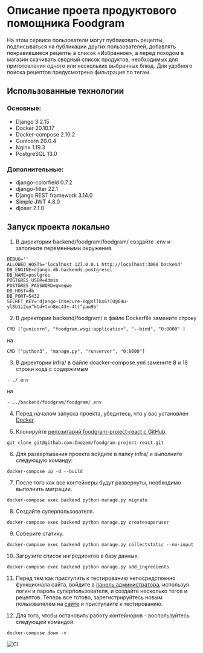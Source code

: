 # Описание проета продуктового помощника Foodgram
На этом сервисе пользователи могут публиковать рецепты, подписываться на публикации других пользователей, добавлять понравившиеся рецепты в список «Избранное», а перед походом в магазин скачивать сводный список продуктов, необходимых для приготовления одного или нескольких выбранных блюд. Для удобного поиска рецептов предусмотрена фильтрация по тегам.

## Использованные технологии
### Основные:
- Django 3.2.15
- Docker 20.10.17
- Docker-compose 2.10.2
- Gunicorn 20.0.4
- Nginx 1.19.3
- PostgreSQL 13.0

### Дополнительные:
- django-colorfield 0.7.2
- django-filter 22.1
- Django REST framework 3.14.0
- Simple JWT 4.8.0
- djoser 2.1.0

## Запуск проекта локально
1. В директории backend/foodgram/foodgram/ создайте .env и заполните переменными окружения.
```
DEBUG=''
ALLOWED_HOSTS='localhost 127.0.0.1 http://localhost:3000 backend'
DB_ENGINE=django.db.backends.postgresql
DB_NAME=postgres
POSTGRES_USER=Admin
POSTGRES_PASSWORD=qweqwe
DB_HOST=db
DB_PORT=5432
SECRET_KEY='django-insecure-0q@sllks6!(0@04u-yl8b1i2qn^ktd+txn8ec43+-4t(^paw9b'
```

2. В директории backend/foodgram/ в файле Dockerfile замените строку
```
CMD ["gunicorn", "foodgram.wsgi:application", "--bind", "0:8000" ]
```
на 
```
CMD ["python3", "manage.py", "runserver", "0:8000"]
```

3. В директории infra/ в файле doacker-compose.yml замените 8 и 18 строки кода с содержимым
```
- ./.env
```
на 
```
- ../backend/foodgram/foodgram/.env
```

4. Перед началом запуска проекта, убедитесь, что у вас установлен [Docker](https://docs.docker.com/engine/install/).

5. Клонируйте [репозитарий foodgram-project-react с GitHub](https://hub.docker.com/).
```
git clone git@github.com:Inozem/foodgram-project-react.git
```

6. Для развертывания проекта войдите в папку infra/ и выполните следующую команду:
```
docker-compose up -d --build
```

7. После того как все контейнеры будут развернуты, необходимо выполнить миграции.
```
docker-compose exec backend python manage.py migrate
```

8. Создайте суперпользователя.
```
docker-compose exec backend python manage.py createsuperuser
```

9. Соберите статику.
```
docker-compose exec backend python manage.py collectstatic --no-input
```

10. Загрузите список ингредиентов в базу данных.
```
docker-compose exec backend python manage.py add_ingredients
```

11. Перед тем как приступить к тестированию непосредственно функционала сайта, войдите в [панель администратора](http://localhost/admin/), используя логин и пароль суперпользователя, и создайте несколько тегов и рецептов. Теперь все готово, зарегистрируйтесь новым пользователем на [сайте](http://localhost/) и приступайте к тестированию.

12. Для того, чтобы остановить работу контейноров - воспользуйтесь следующей командой:
```
docker-compose down -v 
```

![CI](https://github.com/Inozem/foodgram-project-react/actions/workflows/main.yml/badge.svg?branch=master)
